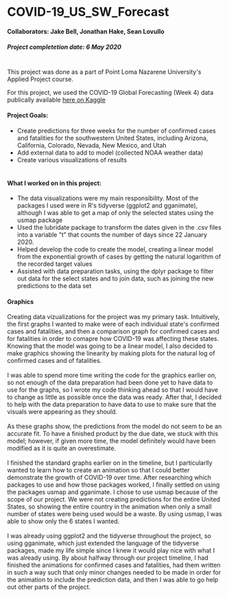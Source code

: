 # COVID-19_US_SW_Forecast
#### Collaborators: Jake Bell, Jonathan Hake, Sean Lovullo
##### Project completetion date: 6 May 2020 <br /> <br />

This project was done as a part of Point Loma Nazarene University's Applied Project course.  

For this project, we used the COVID-19 Global Forecasting (Week 4) data publically available [here on Kaggle](https://www.kaggle.com/c/covid19-global-forecasting-week-4) <br />

#### Project Goals:
* Create predictions for three weeks for the number of confirmed cases and fatalities for the southwestern United States, including Arizona, California, Colorado, Nevada, New Mexico, and Utah  
* Add external data to add to model (collected NOAA weather data)
* Create various visualizations of results <br /> <br />

#### What I worked on in this project:  
* The data visualizations were my main responsibility. Most of the packages I used were in R's tidyverse (ggplot2 and gganimate), although I was able to get a map of only the selected states using the usmap package
* Used the lubridate package to transform the dates given in the .csv files into a variable "t" that counts the number of days since 22 January 2020.
* Helped develop the code to create the model, creating a linear model from the exponential growth of cases by getting the natural logarithm of the recorded target values
* Assisted with data preparation tasks, using the dplyr package to filter out data for the select states and to join data, such as joining the new predictions to the data set

#### Graphics <br />  
Creating data vizualizations for the project was my primary task. Intuitively, the first graphs I wanted to make were of each individual state's confirmed cases and fatalities, and then a comparison graph for confirmed cases and for fatalities in order to comapre how COVID-19 was affecting these states. Knowing that the model was going to be a linear model, I also decided to make graphics showing the linearity by making plots for the natural log of confirmed cases and of fatalities. <br />  
I was able to spend more time writing the code for the graphics earlier on, so not enough of the data preparation had been done yet to have data to use for the graphs, so I wrote my code thinking ahead so that I would have to change as little as possible once the data was ready. After that, I decided to help with the data preparation to have data to use to make sure that the visuals were appearing as they should. <br />  
As these graphs show, the predictions from the model do not seem to be an accurate fit. To have a finished product by the due date, we stuck with this model; however, if given more time, the model definitely would have been modified as it is quite an overestimate. <br />  
I finished the standard graphs earlier on in the timeline, but I particularlly wanted to learn how to create an animation so that I could better demonstrate the growth of COVID-19 over time. After researching which packages to use and how those packages worked, I finally settled on using the packages usmap and gganimate. I chose to use usmap because of the scope of our project. We were not creating predictions for the entire United States, so showing the entire country in the animation when only a small number of states were being used would be a waste. By using usmap, I was able to show only the 6 states I wanted. <br />  
I was already using ggplot2 and the tidyverse throughout the project, so using gganimate, which just extended the language of the tidyverse packages, made my life simple since I knew it would play nice with what I was already using. By about halfway through our project timeline, I had finished the animations for confirmed cases and fatalities, had them written in such a way such that only minor changes needed to be made in order for the animation to include the prediction data, and then I was able to go help out other parts of the project.  
